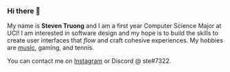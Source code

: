 ### Hi there 👋

My name is **Steven Truong** and I am a first year Computer Science Major at UCI! I am interested in software design and my hope is to build the skills to create user interfaces that *flow* and craft cohesive experiences. My hobbies are [music](https://open.spotify.com/user/22wuvflylmfcylehjha3xob6i?si=36041e4f87534979), gaming, and tennis. 

You can contact me on [Instagram](https://www.instagram.com/stehhven/) or Discord @ ste#7322.
<!--
**stectr/stectr** is a ✨ _special_ ✨ repository because its `README.md` (this file) appears on your GitHub profile.

Here are some ideas to get you started:

- 🔭 I’m currently working on ...
- 🌱 I’m currently learning ...
- 👯 I’m looking to collaborate on ...
- 🤔 I’m looking for help with ...
- 💬 Ask me about ...
- 📫 How to reach me: ...
- 😄 Pronouns: ...
- ⚡ Fun fact: ...
-->
